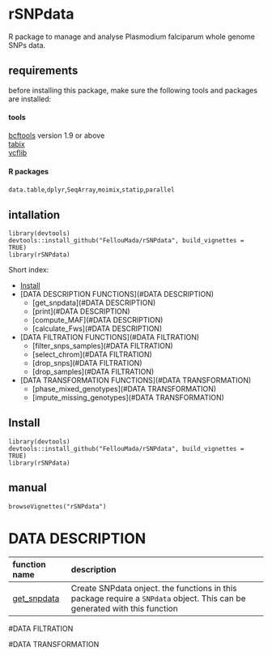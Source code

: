 # rSNPdata     
R package to manage and analyse Plasmodium falciparum whole genome SNPs data.     

## requirements      
before installing this package, make sure the following tools and packages are installed:      
#### tools     
[bcftools](http://www.htslib.org/download/) version 1.9 or above   
[tabix](http://www.htslib.org/doc/tabix.html)  
[vcflib](https://github.com/vcflib/vcflib)

#### R packages     
`data.table`,`dplyr`,`SeqArray`,`moimix`,`statip`,`parallel`

## intallation   
``` {r}
library(devtools)
devtools::install_github("FellouMada/rSNPdata", build_vignettes = TRUE)
library(rSNPdata)
```

Short index:

- [Install](#Install)                                                             
- [DATA DESCRIPTION FUNCTIONS](#DATA DESCRIPTION)    
  * [get_snpdata](#DATA DESCRIPTION)
  * [print](#DATA DESCRIPTION)
  * [compute_MAF](#DATA DESCRIPTION)
  * [calculate_Fws](#DATA DESCRIPTION)
- [DATA FILTRATION FUNCTIONS](#DATA FILTRATION)
  * [filter_snps_samples](#DATA FILTRATION)
  * [select_chrom](#DATA FILTRATION)
  * [drop_snps](#DATA FILTRATION)
  * [drop_samples](#DATA FILTRATION)
- [DATA TRANSFORMATION FUNCTIONS](#DATA TRANSFORMATION)
  * [phase_mixed_genotypes](#DATA TRANSFORMATION)
  * [impute_missing_genotypes](#DATA TRANSFORMATION)

## Install   
``` {r eval=FALSE}
library(devtools)
devtools::install_github("FellouMada/rSNPdata", build_vignettes = TRUE)
library(rSNPdata)
```

## manual  
```{r}
browseVignettes("rSNPdata")
```

# DATA DESCRIPTION    

| function name | description |    
| :-------------- | :---------- |     
| [get_snpdata](./doc/get_snpdata.md) | Create SNPdata onject. the functions in this package require a `SNPdata` object. This can be generated with this function | 

#DATA FILTRATION


#DATA TRANSFORMATION


